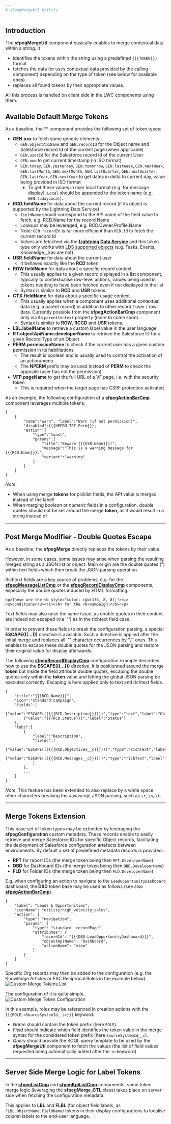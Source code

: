 ```yaml
---
# sfpegMergeUtl Utility
---
```


## Introduction

The **sfpegMergeUtl** component basically enables to merge contextual data within a string. It
* identifies the tokens within the string using a predefined `{{{TOKEN}}}` format
* fetches the data (or uses contextual data provided by the calling component) depending on the type of token (see below for available ones).
* replaces all found tokens by their appropriate values.

All this process is handled on client side in the LWC components using them.


## Available Default Merge Tokens

As a baseline, the ** component provides the following set of token types:
* **GEN.xxx** to fetch some generic elements :
    * `GEN.objectApiName` and `GEN.recordId` for the Object name and Salesforce record Id of the current page (when applicable)
    * `GEN.userId` for the Salesforce record Id of the current User
    * `GEN.now` to get current timestamp (in ISO format)
    * `GEN.today`, `GEN.yesterday`, `GEN.tomorrow`, `GEN.lastWeek`, `GEN.nextWeek`,  `GEN.lastMonth`, `GEN.nextMonth`,  `GEN.lastQuarter`, `GEN.nextQuarter`,  `GEN.lastYear`, `GEN.nextYear` to get dates in delta to current day, value being provided in ISO format
        * To get these values in user local format (e.g. for message display), `Local` should be appended to the token name (e.g. `GEN.todayLocal`).
* **RCD.fieldName** for data about the current record (if its object is supported by the Lightning Data Service)
    * `fieldName` should correspond to the API name of the field value to fetch, e.g. RCD.Name for the record Name
    * Lookups may be leveraged, e.g. RCD.Owner.Profile.Name
    * Note: `GEN.recordId` is far more efficient than `RCD.Id` to fetch the current record Id
    * Values are fetcched via the **[Lightning Data Service](https://developer.salesforce.com/docs/component-library/documentation/en/lwc/lwc.data_ui_api)** and this token type only works with
    [LDS supported objects](https://developer.salesforce.com/docs/atlas.en-us.uiapi.meta/uiapi/ui_api_all_supported_objects.htm) (e.g. Tasks, Events, Knowledge__kav are not) 
* **USR.fieldName** for data about the current user
    * It behaves exactly like the **RCD** token
* **ROW.fieldName** for data about a specific record context
    * This usually applies to a given record displayed in a list component, typically to contextualise row-level actions, values being used in tokens needing to have been fetched even if not displayed in the list
    * Syntax is similar to **RCD** and **USR** tokens.
* **CTX.fieldName** for data about a specific usage context
    * This usually applies when a component uses additional contextual data (e.g. a parent record) in addition 
    to other record / user / row data. Currently possible from the **sfpegActionBarCmp** component only via its
    `parentContext` property (more to come soon).
    * Syntax is similar to **ROW**, **RCCD** and **USR** tokens.
* **LBL.labelName** to retrieve a custom label value in the user language
* **RT.objectApiName.developerName** to retrieve the Salesforce ID for a given Record Type of an Object
* **PERM.permissionName** to check if the current user has a given custom permission in its habilitations
    * The result is boolean and is usually used to control the activation of an action/menu
    * The **NPERM** prefix may be used instead of **PERM** to check the opposite (user has not the permission)
* **VFP.pageName** to get the full URL of a VF page, i.e. with the security token
    * This is required when the target page has CSRF protection activated

As an example, the following configuration of a **[sfpegActionBarCmp](/help/sfpegListCmp.md)** component
leverages multiple tokens.
```
[
    {
        "name":"warn", "label":"Warn (if not permission)",
        "disabled":{{{NPERM.TST_Perm}}},
        "action":{
            "type":"toast",
            "params":{
                "title":"Beware {{{USR.Name}}}!",
                "message":"This is a warning message for {{{RCD.Name}}}.",
                "variant":"warning"
            }
        }
    }
]
```

_Note_:
* When using merge **tokens** for picklist fields, the API value is merged instead of the label!
* When merging _boolean_ or _numeric_ fields in a configuration, double quotes should not be set around the merge **token**, as it would result in a string instead of 


---

## Post Merge Modifier - Double Quotes **Escape**

As a baseline, the **sfpegMerge** directly replaces the tokens by their value.

However, in some cases, some issues may arise when parsing the resulting merged
string as a JSON list or object. Main origin are the double quotes (") within
text fields which then break the JSON parsing operation.

Richtext fields are a key source of problems, e.g. for the **[sfpegMessageListCmp](/help/sfpegMessageListCmp.md)** 
or the **[sfpegRecordDisplayCmp](/help/sfpegRecordDisplayCmp.md)** components, especially the 
double quotes induced by HTML formatting.
```
<p>These are the <b style="color: rgb(176, 8, 8);"><i><u>conditions</u></i></b> for the <b>campaign:</b></p>
```

Text fields may also raise the same issue, as double quotes in their content are indeed not escaped (via '&quot;')
as in the richtext field case. 

In order to prevent these fields to break the configuration parsing, a special **ESCAPE(((...)))** directive
is available. Such a directive is applied after the initial merge and replaces all '"' character occurrences
by '\\"' ones. This enables to escape these double quotes for the JSON parsing and restore their original
value for display afterwards.

The following **[sfpegRecordDisplayCmp](/help/sfpegRecordDisplayCmp.md)** configuration example describes
how to use the **ESCAPE(((...)))** directive. It is positionned around the merge **token** but inside the
field attribute double quotes, escaping the double quotes only within the **token** value and letting the 
global JSON parsing be executed correctly. Escaping is here applied only to text and richtext fields.
```
{
    "title":"{{{RCD.Name}}}",
    "icon":"standard:campaign",
    "fields":[
        {"value":"ESCAPE((({{{RCD.Description}}})))","type":"text","label":"Objectives"},
        {"value":"{{{RCD.Status}}}","label":"Status"}
    ],
    "tabs":[
        {
            "label":"Description",
            "fields":[
                {"value":"ESCAPE((({{{RCD.Objectives__c}}})))","type":"richText","label":"Objectives","size":6},
                {"value":"ESCAPE((({{{RCD.Messages__c}}})))","type":"richText","label":"Messages","size":6}
            ]
        },
        ...
    ]
}
```

_Note_: This feature has been extended to also replace by a white space other characters breaking
the Javascript JSON parsing, such as `\r`, `\n`, `\t`.


---

## Merge Tokens Extension

This base set of token types may be extended by leveraging the **sfpegConfiguration** custom metadata.
These records enable to easily retrieve and merge Salesforce IDs for specific Object records,
facilitating the deployment of Salesforce configuration artefacts between environments.
By default a set of predefined metadata records is provided : 
* **RPT** for report IDs (the merge token being then `RPT.DeveloperName`)
* **DBD** for Dashboard IDs  (the merge token being then `DBD.DeveloperName`)
* **FLD** for Folder IDs  (the merge token being then `FLD.DeveloperName`)

E.g. when configuring an action to navigate to the `LeadOpportunityDashboard` dashboard,
the **DBD** token base may be used as follows (see also **[sfpegActionBarCmp](/help/sfpegListCmp.md)**).
```
{
    "label": "Leads & Opportunities",
    "iconName": "utility:high_velocity_sales",
    "action": {
        "type": "navigation",
        "params": {
            "type": "standard__recordPage",
            "attributes": {
                "recordId": "{{{DBD.LeadOpportunityDashboard}}}",
                "objectApiName": "Dashboard",
                "actionName": "view"
            }
        }
    }
}
```


Specific Org records may then be added to the configuration (e.g. the Knowledge Articles or FSC Reciprocal Roles in the example below).<br/>
![Custom Merge Tokens List](/media/sfpegMergeConfiguration.png)

The configuration of it is quite simple.<br/>
![Custom Merge Token Configuration](/media/sfpegMergeConfigExample.png)

In this example, roles may be referenced in creation actions with the `{{{ROLE.<SourceSystemId__c>}}}` keyword.
* _Name_ should contain the token prefix (here `ROLE`).
* _Field_ should indicate which field identifies the token value in the merge syntax for the considered token prefix (here `SourceSystemId__c`).
* _Query_ should provide the SOQL query template to be used by the **sfpegMergeUtl** component to fetch the values (the list of field values requested being automatically added after the `in` keyword).


---

## Server Side Merge Logic for Label Tokens

In the **[sfpegListCmp](/help/sfpegListCmp.md)**  and 
**[sfpegKpiListCmp](/help/sfpegKpiListCmp.md)** components, some token merge logic
(leveraging the **sfpegMerge_CTL** class) takes place on server side when fetching the
configuration metadata.

This applies to **LBL** and **FLBL** (for object field labels, as `FLBL.ObjectName.FieldName`) tokens
in their display configurations to localise column labels to the end-user language.